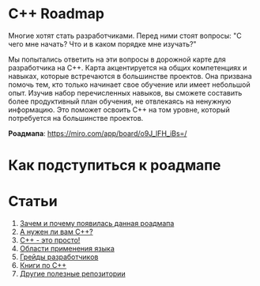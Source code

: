 # C++ Roadmap

Многие хотят стать разработчиками. Перед ними стоят вопросы: "С чего мне начать? Что и в каком порядке мне изучать?"

Мы попытались ответить на эти вопросы в дорожной карте для разработчика на C++. Карта акцентируется на общих компетенциях и навыках, которые встречаются в большинстве проектов. Она призвана помочь тем, кто только начинает свое обучение или имеет небольшой опыт. Изучив набор перечисленных навыков, вы сможете составить более продуктивный план обучения, не отвлекаясь на ненужную информацию. Это поможет освоить C++ на том уровне, который потребуется на большинстве проектов.

**Роадмапа**: https://miro.com/app/board/o9J_lFH_iBs=/

# Как подступиться к роадмапе


# Статьи

1. [Зачем и почему появилась данная роадмапа](Rationale.md)
1. [А нужен ли вам C++?](SelfIdentification.md)
1. [C++ - это просто!](FunCpp.md)
1. [Области применения языка](AreasOfApplication.md)
1. [Грейды разработчиков](Grades/Overview.md)
1. [Книги по С++](Books.md)
1. [Другие полезные репозитории](ThirdPartyRepositories.md)
